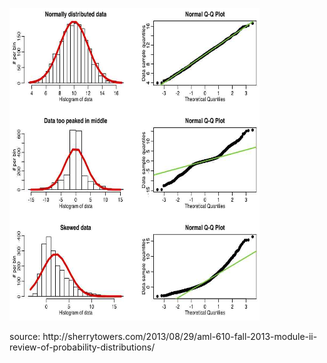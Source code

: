 <img
  src="../images/dist_image.jpg"
  alt="Distribution image"
  title="Dist and QQ plot"
  style="display: inline-block; margin: 0 auto; width: 400px; height: 500px">

<p>source: http://sherrytowers.com/2013/08/29/aml-610-fall-2013-module-ii-review-of-probability-distributions/</p>
